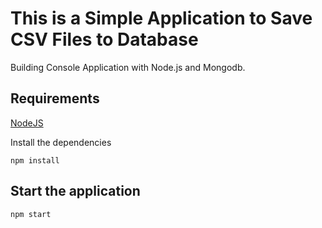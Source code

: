 # This is a Simple Application to Save CSV Files to Database

Building Console Application with Node.js and Mongodb.


## Requirements

[NodeJS](https://nodejs.org/en/)

Install the dependencies

```
npm install
```

## Start the application

```
npm start
```